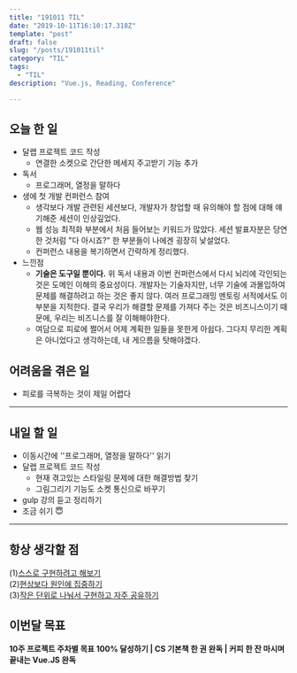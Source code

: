 ```yaml
---
title: "191011 TIL"
date: "2019-10-11T16:10:17.318Z"
template: "post"
draft: false
slug: "/posts/191011til"
category: "TIL"
tags:
  - "TIL"
description: "Vue.js, Reading, Conference"

---
```


## 오늘 한 일

- 달랩 프로젝트 코드 작성
  - 연결한 소켓으로 간단한 메세지 주고받기 기능 추가
- 독서
  - 프로그래머, 열정을 말하다
- 생에 첫 개발 컨퍼런스 참여
  - 생각보다 개발 관련된 세션보다, 개발자가 창업할 때 유의해야 할 점에 대해 얘기해준 세션이 인상깊었다.
  - 웹 성능 최적화 부분에서 처음 들어보는 키워드가 많았다. 세션 발표자분은 당연한 것처럼 "다 아시죠?" 한 부분들이 나에겐 굉장히 낯설었다.
  - 컨퍼런스 내용을 복기하면서 간략하게 정리했다.
- 느낀점
  - **기술은 도구일 뿐이다.** 위 독서 내용과 이번 컨퍼런스에서 다시 뇌리에 각인되는 것은 도메인 이해의 중요성이다. 개발자는 기술자지만, 너무 기술에 과몰입하여 문제를 해결하려고 하는 것은 좋지 않다. 여러 프로그래밍 멘토링 서적에서도 이 부분을 지적한다. 결국 우리가 해결할 문제를 가져다 주는 것은 비즈니스이기 때문에, 우리는 비즈니스를 잘 이해해야한다.
  - 여담으로 피로에 쩔어서 어제 계획한 일들을 못한게 아쉽다. 그다지 무리한 계획은 아니었다고 생각하는데, 내 게으름을 탓해야겠다.

## 어려움을 겪은 일

- 피로를 극복하는 것이 제일 어렵다

---

## 내일 할 일

- 이동시간에 ''프로그래머, 열정을 말하다'' 읽기
- 달랩 프로젝트 코드 작성
  - 현재 겪고있는 스타일링 문제에 대한 해결방법 찾기
  - 그림그리기 기능도 소켓 통신으로 바꾸기
- gulp 강의 듣고 정리하기
- 조금 쉬기 😇

------



## 항상 생각할 점

(1)<u>스스로 구현하려고 해보기</u> <br>(2)<u>현상보다 원인에 집중하기</u> <br>(3)<u>작은 단위로 나눠서 구현하고 자주 공유하기</u>



## 이번달 목표

**10주 프로젝트 주차별 목표 100% 달성하기 | CS 기본책 한 권 완독 | 커피 한 잔 마시며 끝내는 Vue.JS 완독**

